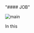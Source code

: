   "#### JOB"

![main](https://totalhuman.mx/wp-content/uploads/2020/11/Que-es-Recursos-Humanos-Total-Human-1024x682.jpg)

In this
